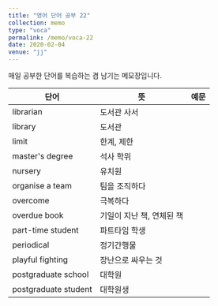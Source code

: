 ```yaml
---
title: "영어 단어 공부 22"
collection: memo
type: "voca"
permalink: /memo/voca-22
date: 2020-02-04
venue: "jj"
---
```


매일 공부한 단어를 복습하는 겸 남기는 메모장입니다.

| 단어            | 뜻   |  예문                                                            |
| --------         | ------ | ------------------------------------------------------------ |
| librarian | 도서관 사서 |  |
| library | 도서관 |  |
| limit | 한계, 제한 |  |
| master's degree | 석사 학위 |  |
| nursery | 유치원 |  |
| organise a team | 팀을 조직하다 |  |
| overcome | 극복하다 |  |
| overdue book | 기일이 지난 책, 연체된 책 |  |
| part-time student | 파트타임 학생 |  |
| periodical | 정기간행물 |  |
| playful fighting | 장난으로 싸우는 것 |  |
| postgraduate school | 대학원 |  |
| postgraduate student | 대학원생 |  |
